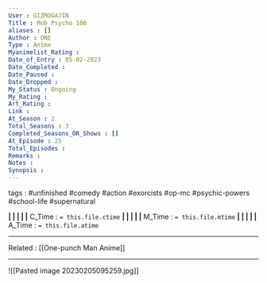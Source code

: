 ```yaml
---
User : GIZMOGAJIN
Title : Mob Psycho 100
aliases : []
Author : ONE
Type : Anime
Myanimelist_Rating : 
Date_of_Entry : 05-02-2023 
Date_Completed : 
Date_Paused : 
Date_Dropped : 
My_Status : Ongoing
My_Rating : 
Art_Rating : 
Link : 
At_Season : 2
Total_Seasons : 3
Completed_Seasons_OR_Shows : []
At_Episode : 25
Total_Episodes : 
Remarks : 
Notes : 
Synopsis : 
---
```

 tags : #unfinished #comedy #action #exorcists #op-mc #psychic-powers #school-life #supernatural 

**|  |  |  |  |** C_Time : `= this.file.ctime` **|  |  |  |  |** M_Time : `= this.file.mtime` **|  |  |  |  |** A_Time : `= this.file.atime` 

---
Related : [[One-punch Man Anime]]

---
![[Pasted image 20230205095259.jpg]]